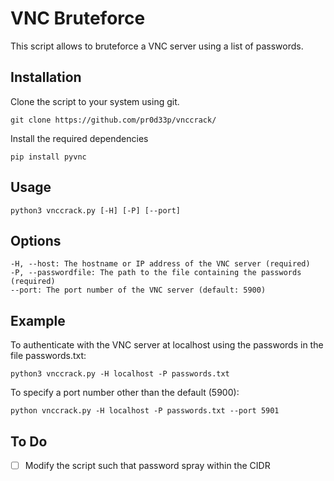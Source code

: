 # VNC Bruteforce

This script allows to bruteforce a VNC server using a list of passwords.

## Installation
Clone the script to your system using git.
```
git clone https://github.com/pr0d33p/vnccrack/
```
Install the required dependencies
```
pip install pyvnc
```

## Usage
```
python3 vnccrack.py [-H] [-P] [--port]
```

## Options
```
-H, --host: The hostname or IP address of the VNC server (required)
-P, --passwordfile: The path to the file containing the passwords (required)
--port: The port number of the VNC server (default: 5900)
```

## Example
To authenticate with the VNC server at localhost using the passwords in the file passwords.txt:

```
python3 vnccrack.py -H localhost -P passwords.txt
```
To specify a port number other than the default (5900):

```
python vnccrack.py -H localhost -P passwords.txt --port 5901
```

## To Do
- [ ] Modify the script such that password spray within the CIDR
